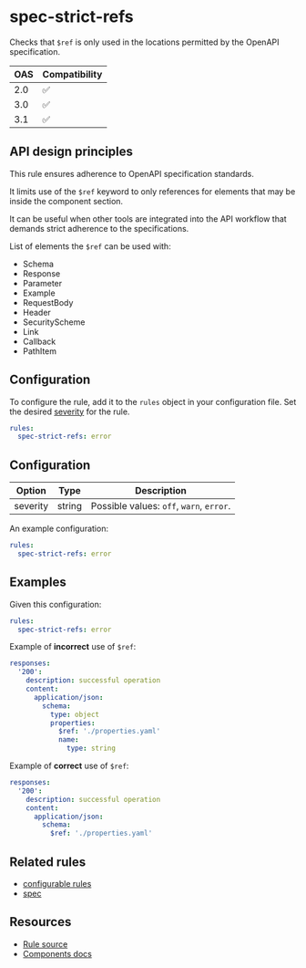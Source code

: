 # spec-strict-refs

Checks that `$ref` is only used in the locations permitted by the OpenAPI specification.

| OAS | Compatibility |
| --- | ------------- |
| 2.0 | ✅            |
| 3.0 | ✅            |
| 3.1 | ✅            |

## API design principles

This rule ensures adherence to OpenAPI specification standards.

It limits  use of the `$ref` keyword to only references for elements that may be inside the component section.

It can be useful when other tools are integrated into the API workflow that demands strict adherence to the specifications.

List of elements the `$ref` can be used with:

- Schema
- Response
- Parameter
- Example
- RequestBody
- Header
- SecurityScheme
- Link
- Callback
- PathItem

## Configuration

To configure the rule, add it to the `rules` object in your configuration file.
Set the desired [severity](/docs/cli/rules.md#severity-settings) for the rule.

```yaml
rules:
  spec-strict-refs: error
```

## Configuration

| Option   | Type   | Description                              |
| -------- | ------ | ---------------------------------------- |
| severity | string | Possible values: `off`, `warn`, `error`. |

An example configuration:

```yaml
rules:
  spec-strict-refs: error
```

## Examples

Given this configuration:

```yaml
rules:
  spec-strict-refs: error
```

Example of **incorrect** use of `$ref`:

```yaml Example
responses:
  '200':
    description: successful operation
    content:
      application/json:
        schema:
          type: object
          properties:
            $ref: './properties.yaml'
            name:
              type: string
```

Example of **correct** use of `$ref`:

```yaml Example
responses:
  '200':
    description: successful operation
    content:
      application/json:
        schema:
          $ref: './properties.yaml'
```

## Related rules

- [configurable rules](./configurable-rules.md)
- [spec](./spec.md)

## Resources

- [Rule source](https://github.com/Redocly/redocly-cli/blob/main/packages/core/src/rules/common/spec-strict-refs.ts)
- [Components docs](https://redocly.com/docs/openapi-visual-reference/reference/)
